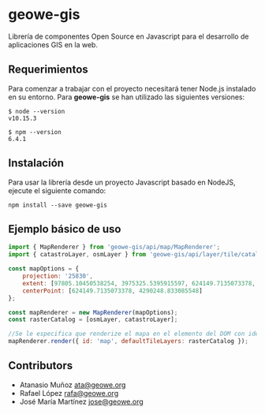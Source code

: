 # geowe-gis
Librería de componentes Open Source en Javascript para el desarrollo de aplicaciones GIS en la web.

## Requerimientos

Para comenzar a trabajar con el proyecto necesitará tener Node.js instalado en su entorno. Para **geowe-gis** se han utilizado las siguientes versiones: 

    $ node --version
    v10.15.3

    $ npm --version
    6.4.1

## Instalación

Para usar la librería desde un proyecto Javascript basado en NodeJS, ejecute el siguiente comando:

    npm install --save geowe-gis 

## Ejemplo básico de uso

```javascript
import { MapRenderer } from 'geowe-gis/api/map/MapRenderer';
import { catastroLayer, osmLayer } from 'geowe-gis/api/layer/tile/catalog/TileLayerCatalog';

const mapOptions = {
    projection: '25830',
    extent: [97805.10450538254, 3975325.5395915597, 624149.7135073378, 4290248.833085548],
    centerPoint: [624149.7135073378, 4290248.833085548]
};

const mapRenderer = new MapRenderer(mapOptions);
const rasterCatalog = [osmLayer, catastroLayer];

//Se le especifica que renderize el mapa en el elemento del DOM con identificador llamado "map" 
mapRenderer.render({ id: 'map', defaultTileLayers: rasterCatalog });
```

## Contributors

* Atanasio Muñoz <ata@geowe.org>
* Rafael López <rafa@geowe.org>
* José María Martínez <jose@geowe.org>
